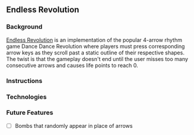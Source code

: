 ## Endless Revolution

### Background

[Endless Revolution][live] is an implementation of the popular 4-arrow rhythm game Dance Dance Revolution where players must press corresponding arrow keys as they scroll past a static outline of their respective shapes. The twist is that the gameplay doesn't end until the user misses too many consecutive arrows and causes life points to reach 0.

[live]: https://garyeh.github.io/endless-revolution/endless.html

### Instructions


### Technologies

### Future Features

- [ ] Bombs that randomly appear in place of arrows
